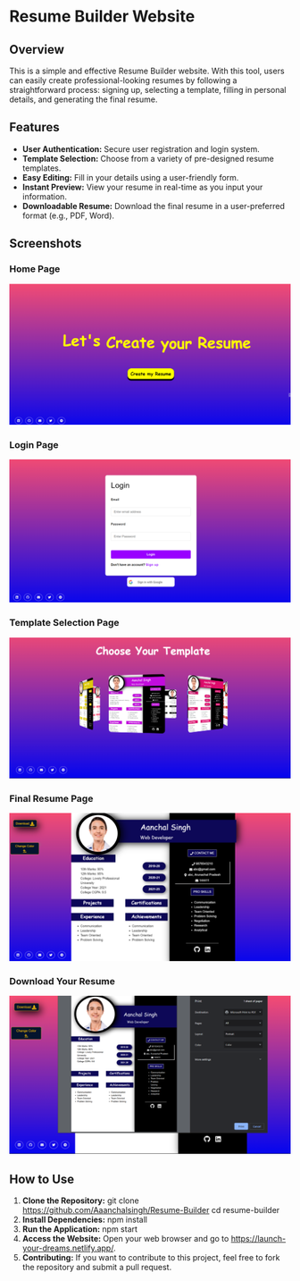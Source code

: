 # Resume Builder Website

## Overview

This is a simple and effective Resume Builder website. With this tool, users can easily create professional-looking resumes by following a straightforward process: signing up, selecting a template, filling in personal details, and generating the final resume.

## Features

- **User Authentication:** Secure user registration and login system.
- **Template Selection:** Choose from a variety of pre-designed resume templates.
- **Easy Editing:** Fill in your details using a user-friendly form.
- **Instant Preview:** View your resume in real-time as you input your information.
- **Downloadable Resume:** Download the final resume in a user-preferred format (e.g., PDF, Word).

## Screenshots

### Home Page
![Home Page](https://github.com/Aaanchalsingh/Resume-Builder/blob/main/screenshots/1.png)

### Login Page
![Login Page](https://github.com/Aaanchalsingh/Resume-Builder/blob/main/screenshots/5.png)

### Template Selection Page
![Template Selection Page](https://github.com/Aaanchalsingh/Resume-Builder/blob/main/screenshots/2.png)


### Final Resume Page
![Final Resume Page](https://github.com/Aaanchalsingh/Resume-Builder/blob/main/screenshots/3.png)

### Download Your Resume
![Download Your Resume](https://github.com/Aaanchalsingh/Resume-Builder/blob/main/screenshots/4.png)


## How to Use

1. **Clone the Repository:**
   git clone https://github.com/Aaanchalsingh/Resume-Builder
   cd resume-builder
2. **Install Dependencies:**
    npm install
3. **Run the Application:**
    npm start
4. **Access the Website:**
    Open your web browser and go to https://launch-your-dreams.netlify.app/.
5. **Contributing:**
    If you want to contribute to this project, feel free to fork the repository and submit a pull request.
